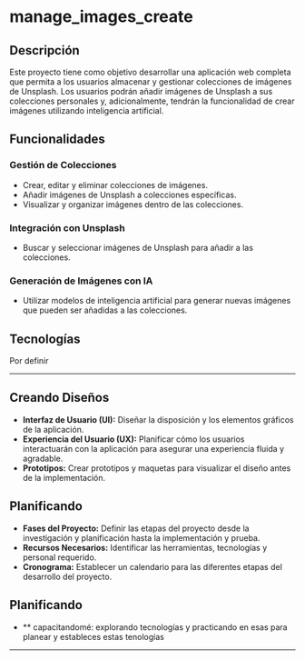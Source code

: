 # manage_images_create

## Descripción

Este proyecto tiene como objetivo desarrollar una aplicación web completa que permita a los usuarios almacenar y gestionar colecciones de imágenes de Unsplash. Los usuarios podrán añadir imágenes de Unsplash a sus colecciones personales y, adicionalmente, tendrán la funcionalidad de crear imágenes utilizando inteligencia artificial.

## Funcionalidades

### Gestión de Colecciones

- Crear, editar y eliminar colecciones de imágenes.
- Añadir imágenes de Unsplash a colecciones específicas.
- Visualizar y organizar imágenes dentro de las colecciones.

### Integración con Unsplash

- Buscar y seleccionar imágenes de Unsplash para añadir a las colecciones.

### Generación de Imágenes con IA

- Utilizar modelos de inteligencia artificial para generar nuevas imágenes que pueden ser añadidas a las colecciones.

## Tecnologías
Por definir

-------------------------------------------------
## Creando Diseños

- **Interfaz de Usuario (UI):** Diseñar la disposición y los elementos gráficos de la aplicación.
- **Experiencia del Usuario (UX):** Planificar cómo los usuarios interactuarán con la aplicación para asegurar una experiencia fluida y agradable.
- **Prototipos:** Crear prototipos y maquetas para visualizar el diseño antes de la implementación.
</div>

## Planificando

- **Fases del Proyecto:** Definir las etapas del proyecto desde la investigación y planificación hasta la implementación y prueba.
- **Recursos Necesarios:** Identificar las herramientas, tecnologías y personal requerido.
- **Cronograma:** Establecer un calendario para las diferentes etapas del desarrollo del proyecto.

  
## Planificando
- ** capacitandomé: explorando tecnologías y practicando en esas para planear y estableces estas tenologías
---------------------------------------------


